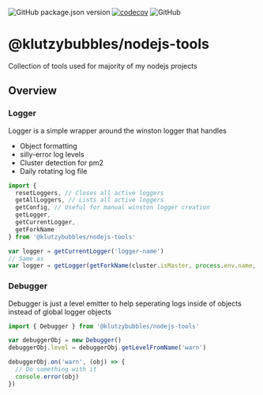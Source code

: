 ![GitHub package.json version](https://img.shields.io/github/package-json/v/klutzybubbles/nodejs-tools) [![codecov](https://codecov.io/gh/KlutzyBubbles/nodejs-tools/branch/main/graph/badge.svg?token=J39IKAI2GF)](https://codecov.io/gh/KlutzyBubbles/nodejs-tools) ![GitHub](https://img.shields.io/github/license/klutzybubbles/nodejs-tools)

# @klutzybubbles/nodejs-tools
 Collection of tools used for majority of my nodejs projects

## Overview

### Logger

Logger is a simple wrapper around the winston logger that handles
 - Object formatting
 - silly-error log levels
 - Cluster detection for pm2
 - Daily rotating log file

``` typescript
import {
  resetLoggers, // Closes all active loggers
  getAllLoggers, // Lists all active loggers
  getConfig, // Useful for manual winston logger creation
  getLogger,
  getCurrentLogger,
  getForkName
} from '@klutzybubbles/nodejs-tools'

var logger = getCurrentLogger('logger-name')
// Same as
var logger = getLogger(getForkName(cluster.isMaster, process.env.name, process.env.FORK_ID))
```


### Debugger

Debugger is just a level emitter to help seperating logs inside of objects instead of global logger objects

``` typescript
import { Debugger } from '@klutzybubbles/nodejs-tools'

var debuggerObj = new Debugger()
debuggerObj.level = debuggerObj.getLevelFromName('warn')

debuggerObj.on('warn', (obj) => {
  // Do something with it
  console.error(obj)
})

```
